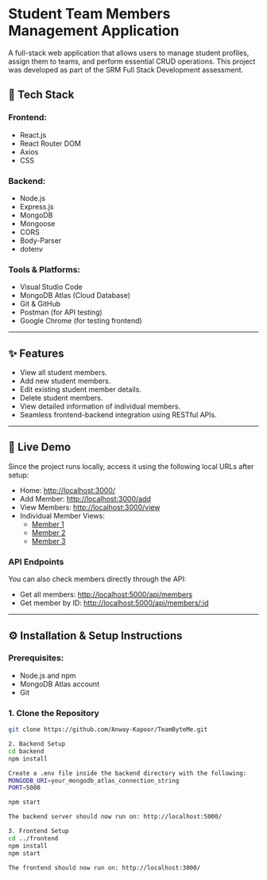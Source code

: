 # Student Team Members Management Application

A full-stack web application that allows users to manage student profiles, assign them to teams, and perform essential CRUD operations. This project was developed as part of the SRM Full Stack Development assessment.

## 🔧 Tech Stack

### Frontend:
- React.js
- React Router DOM
- Axios
- CSS

### Backend:
- Node.js
- Express.js
- MongoDB
- Mongoose
- CORS
- Body-Parser
- dotenv

### Tools & Platforms:
- Visual Studio Code
- MongoDB Atlas (Cloud Database)
- Git & GitHub
- Postman (for API testing)
- Google Chrome (for testing frontend)

---

## ✨ Features

- View all student members.
- Add new student members.
- Edit existing student member details.
- Delete student members.
- View detailed information of individual members.
- Seamless frontend-backend integration using RESTful APIs.

---

## 🚀 Live Demo

Since the project runs locally, access it using the following local URLs after setup:

- Home: [http://localhost:3000/](http://localhost:3000/)
- Add Member: [http://localhost:3000/add](http://localhost:3000/add)
- View Members: [http://localhost:3000/view](http://localhost:3000/view)
- Individual Member Views:
  - [Member 1](http://localhost:3000/member/6813c30dc4b170b02a1ba9ce)
  - [Member 2](http://localhost:3000/member/6813c36cc4b170b02a1ba9dc)
  - [Member 3](http://localhost:3000/member/6813c391c4b170b02a1ba9e4)

### API Endpoints

You can also check members directly through the API:
- Get all members: [http://localhost:5000/api/members](http://localhost:5000/api/members)
- Get member by ID: [http://localhost:5000/api/members/:id](http://localhost:5000/api/members/:id)

---

## ⚙️ Installation & Setup Instructions

### Prerequisites:
- Node.js and npm
- MongoDB Atlas account
- Git

### 1. Clone the Repository

```bash
git clone https://github.com/Anway-Kapoor/TeamByteMe.git

2. Backend Setup
cd backend
npm install

Create a .env file inside the backend directory with the following:
MONGODB_URI=your_mongodb_atlas_connection_string
PORT=5000

npm start

The backend server should now run on: http://localhost:5000/

3. Frontend Setup
cd ../frontend
npm install
npm start

The frontend should now run on: http://localhost:3000/


